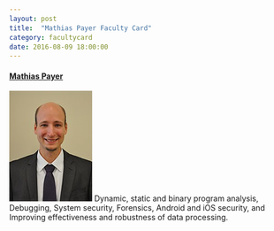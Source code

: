 ```yaml
---
layout: post
title:  "Mathias Payer Faculty Card"
category: facultycard
date: 2016-08-09 18:00:00
---
```


#### [Mathias Payer](https://www.cs.purdue.edu/people/faculty/mpayer/) ####

![Mathias Payer](assets/mathias.jpg)
Dynamic, static and binary program analysis, 
Debugging, 
System security, 
Forensics, 
Android and iOS security, and 
Improving effectiveness and robustness of data processing.
